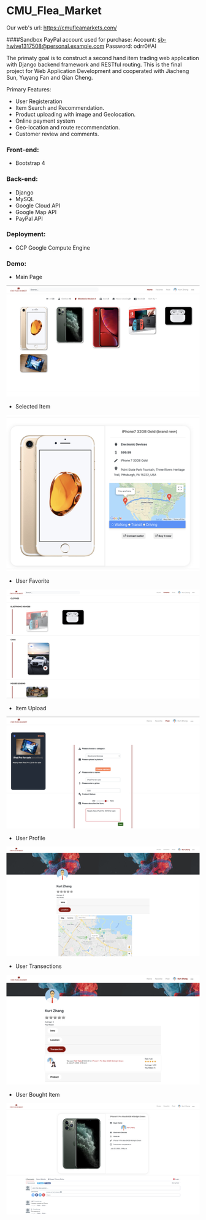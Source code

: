 # CMU_Flea_Market

Our web's url: https://cmufleamarkets.com/


####Sandbox PayPal account used for purchase: 
    Account: sb-hwive1317508@personal.example.com
    Password: odrr0#AI
    
The primaty goal is to construct a second hand item trading web application with Django backend framework and RESTful routing. 
This is the final project for Web Application Development and cooperated with Jiacheng Sun, Yuyang Fan and Qian Cheng.

Primary Features:
- User Registeration
- Item Search and Recommendation.
- Product uploading with image and Geolocation.
- Online payment system
- Geo-location and route recommendation. 
- Customer review and comments.

### Front-end:
- Bootstrap 4

### Back-end:
- Django 
- MySQL
- Google Cloud API
- Google Map API
- PayPal API

### Deployment: 
- GCP Google Compute Engine



### Demo:
* Main Page
 
![Alt text](https://github.com/ShenglongZ/Flea_Market_Webapp/blob/master/images/MainPage.png "Main Page")


* Selected Item

![Alt text](https://github.com/ShenglongZ/Flea_Market_Webapp/blob/master/images/ItemDisplay.png "Item Display")


* User Favorite

![Alt text](https://github.com/ShenglongZ/Flea_Market_Webapp/blob/master/images/SetFav.png "User Favorite")


* Item Upload

![Alt text](https://github.com/ShenglongZ/Flea_Market_Webapp/blob/master/images/UploadItem.png "Item Upload")


* User Profile

![Alt text](https://github.com/ShenglongZ/Flea_Market_Webapp/blob/master/images/Profile.png "User Profile")


* User Transections

![Alt text](https://github.com/ShenglongZ/Flea_Market_Webapp/blob/master/images/Transection.png "User Transections")


* User Bought Item

![Alt text](https://github.com/ShenglongZ/Flea_Market_Webapp/blob/master/images/Bought_Product.png "Bought Item")
